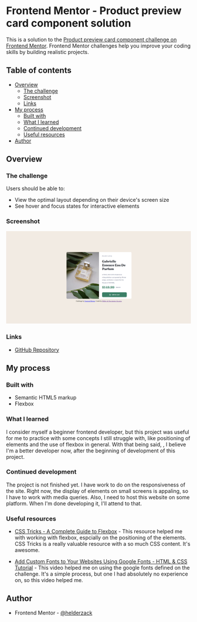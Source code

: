 # Frontend Mentor - Product preview card component solution

This is a solution to the [Product preview card component challenge on Frontend Mentor](https://www.frontendmentor.io/challenges/product-preview-card-component-GO7UmttRfa). Frontend Mentor challenges help you improve your coding skills by building realistic projects. 

## Table of contents

- [Overview](#overview)
  - [The challenge](#the-challenge)
  - [Screenshot](#screenshot)
  - [Links](#links)
- [My process](#my-process)
  - [Built with](#built-with)
  - [What I learned](#what-i-learned)
  - [Continued development](#continued-development)
  - [Useful resources](#useful-resources)
- [Author](#author)

## Overview

### The challenge

Users should be able to:

- View the optimal layout depending on their device's screen size
- See hover and focus states for interactive elements

### Screenshot

![](./screenshot.png)

### Links

- [GitHub Repository](https://github.com/helderzack/frontend-mentor-product-preview-card-component)

## My process

### Built with

- Semantic HTML5 markup
- Flexbox

### What I learned

I consider myself a beginner frontend developer, but this project was useful for me to practice with some concepts I still struggle with, like positioning of elements and the use of flexbox in general. With that being said, , I believe I'm a better developer now, after the beginning of development of this project.

### Continued development

The project is not finished yet. I have work to do on the responsiveness of the site. Right now, the display of elements on small screens is appaling, so I have to work with media queries. Also, I need to host this website on some platform. When I'm done developing it, I'll attend to that.

### Useful resources

- [CSS Tricks - A Complete Guide to Flexbox](https://css-tricks.com/snippets/css/a-guide-to-flexbox/) - This resource helped me with working with flexbox, espcially on the positioning of the elements. CSS Tricks is a really valuable resource with a so much CSS content. It's awesome.

- [Add Custom Fonts to Your Websites Using Google Fonts - HTML & CSS Tutorial](https://www.youtube.com/watch?v=qgmLDPLApBY) - This video helped me on using the google fonts defined on the challenge. It's a simple process, but one I had absolutely no experience on, so this video helped me.

## Author

- Frontend Mentor - [@helderzack](https://www.frontendmentor.io/profile/helderzack)
